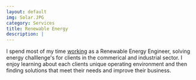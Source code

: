 ```yaml
---
layout: default
img: Solar.JPG
category: Services
title: Renewable Energy
description: |
---
```

I spend most of my time <a href=" www.sinanienergy.com ">working</a> as a Renewable Energy Engineer, solving energy challlenge's for clients in the commerical and industrial sector. I enjoy learning about each clients unique operating environment and then finding solutions that meet their needs and improve their business.
